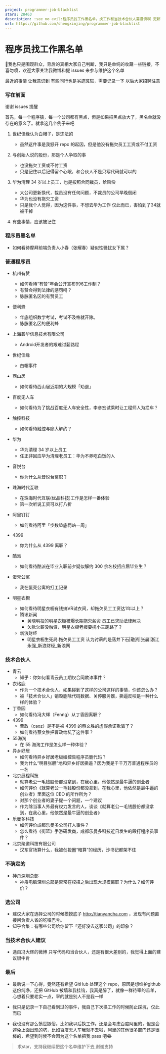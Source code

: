 ```yaml
---
project: programmer-job-blacklist
stars: 28463
description: :see_no_evil:程序员找工作黑名单，换工作和当技术合伙人需谨慎啊 更新有赞
url: https://github.com/shengxinjing/programmer-job-blacklist
---
```


程序员找工作黑名单
=========

🐌我也只是围观群众，背后的真相大家自己判断，我只是单纯的收藏一些链接，不喜勿喷，欢迎大家关注我微博和提 issues 来参与维护这个名单

最近的事情 让我意识到 有些同行也是劣迹斑斑，需要记录一下 以后大家招聘注意

### 写在前面

谢谢 issues 提醒

首先，每一个程序猿，每一个公司都有黑点，但是如果把黑点放大了，黑名单就没存在的意义了。就拿这几个例子来吧

1.  世纪佳缘认为白帽子，是违法的
    
    -   虽然这件事是我怒开 repo 的起因，但是他没有拖欠员工工资或不付工资
2.  与创始人说的股份，那是个人争取的事
    
    -   也没拖欠工资或不付工资
    -   只是记住以后记得留个心眼，和合伙人不是只写代码就可以的
3.  华为清理 34 岁以上员工，也是按照合同裁员，给赔偿
    
    -   大公司更新换代，裁员没有任何问题，不裁员的公司早晚倒闭
    -   华为也没有拖欠工资
    -   只是我个人觉得，因为这件事，不想去华为工作 仅此而已，害怕到了34就被干掉
4.  有些事情，应该被记住
    

### 程序员黑名单

-   如何看待摩拜前端负责人小春（张耀春）疑似性骚扰女下属？

### 普通程序员

-   杭州有赞
    
    -   如何看待“有赞”年会公开宣布996工作制？
    -   有赞会得到法律的惩罚吗？
    -   脉脉匿名区的有赞员工
-   便利蜂
    
    -   年底组织数学考试，考试不及格就开除。
    -   脉脉匿名区的便利蜂
-   上海碧华信息技术有限公司
    
    -   Android开发者的艰难讨薪路程
-   世纪佳缘
    
    -   白帽事件
-   西山居
    
    -   如何看待西山居近期的大规模「劝退」
-   百度无人车
    
    -   如何看待为了挑战百度无人车安全性，李彦宏试乘时让工程师人为拦车？
-   触控科技
    
    -   如何看待触控与廖大解约？
-   华为
    
    -   华为清理 34 岁以上员工
    -   任正非回应华为清理老员工：华为不养吃白饭的人
-   音悦台
    
    -   你为什么从音悦台离职？
-   珠海时代互联
    
    -   在珠海时代互联(优品科技)工作是怎样一番体验
    -   第一次听说工资可以打八折
-   阿里钉钉
    
    -   如何看待阿里「步数垫底罚站一周」
-   4399
    
    -   你为什么从 4399 离职？
-   酷派
    
    -   如何看待酷派在毕业入职前夕疑似解约 300 余名校招应届毕业生？
-   蛋壳公寓
    
    -   我在蛋壳公寓的打工记录
-   明星衣橱
    
    -   如何看待明星衣橱有钱搞VR试衣间，却拖欠员工工资达1年以上？
    -   腾讯新闻
        -   黄晓明投的明星衣橱被爆长期拖欠薪资 员工已求助法律解决
        -   欠款欠薪没融资，明星衣橱老板要携小三跑路了？
    -   新浪财经
        -   明星衣橱生死局:拖欠员工工资 认为讨薪的是落井下石|融资|张晨|浙江永强\_新浪财经\_新浪网

### 技术合伙人

-   青云
    -   知乎：你如何看青云员工期权合同欺诈事件？
-   衣格鹿
    -   作为一个技术合伙人，如果碰到了这样的公司这样的事情，你该怎么办？
    -   被「技术合伙人」销毁删除代码数据、关停服务器，撕逼反咬是一种什么样的体验？
-   丁香园
    -   如何看待冯大辉（Fenng）从丁香园离职？
-   4399
    -   曹政（caoz）是不是被 4399 的蔡文胜的虚假承诺欺骗了？
    -   如何看待蔡文胜把曹政给坑了这件事？
-   55海淘
    -   在 55 海淘工作是怎么样一种体验？
-   异乡好居
    -   如何看待异乡好居老板娘控告程序员删代码？
    -   我为什么“明目张胆”地和异乡好居撕逼？因为我是千千万万普通程序员的一名
-   北京展程科技
    -   就算老公一毛钱股份都没拿到，在我心里，他依然是最牛逼的创业者
    -   如何评价《就算老公一毛钱股份都没拿到，在我心里，他依然是最牛逼的创业者》里面这位 CEO 的所作所为？
    -   对那个创业者的妻子提一个问题，一个建议
    -   作为除当事人外最有权力发言的人，谈谈《就算老公一毛钱股份都没拿到，在我心里，他依然是最牛逼的创业者》
-   乐曼多科技
    -   如何评价成都乐曼多公司打人事件？
    -   怎么看待《街篮》手游研发商，成都乐曼多科技近日发生的殴打程序员事件？
-   北京聚道科技有限公司
    -   汉东官场算什么，我被创投圈“暗算”的经历，沙书记都架不住

### 不确定的

-   神舟深圳总部
    -   神舟电脑深圳总部是否常在校招之后出现大规模离职？为什么？如何评价？

### 选公司

-   建议大家在选择公司的时候摸摸底子 http://tianyancha.com ，发现有问题直接问负责人省的吃哑巴亏。
-   知乎合集：有哪些公司给你留下「还好没去这家公司」的印象？

### 当技术合伙人建议

-   选自冯大辉的微博 只写代码和当合伙人，还是有很大差别的，我觉得上面的建议很中肯

### 最后

-   最后说一下心得，竟然还有希望 GitHub 处理这个 repo，原因是想维护github这份纯净，还把 GitHub 被墙和我挂钩，我真是醉了，就像一群待宰的羔羊，心想着只要老实一点，宰的就是别人不是我一样
    
-   我只是记录一下自己看到过的事件，我自己下次换工作的时候防止踩坑，仅此而已
    
-   我也没有那么愤世嫉俗，比如我以后换工作，还是会考虑百度阿里的，但是会避免上面出现的坑，比如百度无人车我就不去啦，阿里的其他很多部门还是很棒的，希望到时候不会因为这个名单把我 pass 吧:joy:
    

> 求star，支持我继续把这个名单维护下去,谢谢支持
